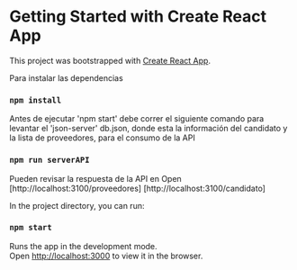 # Getting Started with Create React App

This project was bootstrapped with [Create React App](https://github.com/facebook/create-react-app).

Para instalar las dependencias 
### `npm install`

Antes de ejecutar 'npm start' debe correr el siguiente comando para levantar el 'json-server' db.json, 
donde esta la información del candidato y la lista de proveedores, para el consumo de la API
### `npm run serverAPI`

Pueden revisar la respuesta de la API en
Open 
    [http://localhost:3100/proveedores]
    [http://localhost:3100/candidato]


In the project directory, you can run:
### `npm start`

Runs the app in the development mode.\
Open [http://localhost:3000](http://localhost:3000) to view it in the browser.
